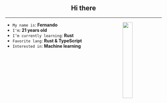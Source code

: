 <h2 align="center"> Hi there</h2>

<hr/>



<img align='right' src='https://octodex.github.com/images/privateinvestocat.jpg' width='25%'>  

*  `My name is`: **Fernando**
*  `I'm`: **21 years old**
*  `I’m currently learning`: **Rust**
*  `Favorite lang`: **Rust & TypeScript**
*  `Interested in`: **Machine learning**


